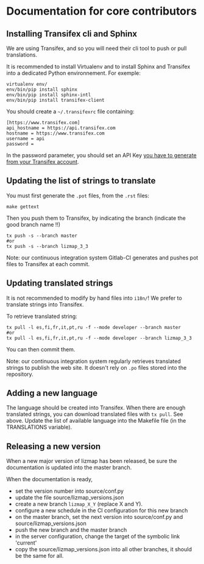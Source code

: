 Documentation for core contributors
===================================

Installing Transifex cli and Sphinx
------------------------------------

We are using Transifex, and so you will need their cli tool to push or pull
translations.

It is recommended to install Virtualenv and to install Sphinx and 
Transifex into a dedicated Python environnement. For exemple:

```
virtualenv env/
env/bin/pip install sphinx
env/bin/pip install sphinx-intl
env/bin/pip install transifex-client
``` 

You should create a `~/.transifexrc` file containing:

```
[https://www.transifex.com]
api_hostname = https://api.transifex.com
hostname = https://www.transifex.com
username = api
password = 
```

In the password parameter, you should set an API Key [you have to generate from your
Transifex account](https://www.transifex.com/user/settings/api/).

Updating the list of strings to translate
-----------------------------------------

You must first generate the `.pot` files, from the `.rst` files:

```
make gettext
```

Then you push them to Transifex, by indicating the branch (indicate the good branch name !!)

```
tx push -s --branch master
#or 
tx push -s --branch lizmap_3_3
```

Note: our continuous integration system Gitlab-CI generates and pushes pot files to
Transifex at each commit.

Updating translated strings
---------------------------

It is not recommended to modify by hand files into `i18n/`! We prefer to 
translate strings into Transifex.

To retrieve translated string:

```
tx pull -l es,fi,fr,it,pt,ru -f --mode developer --branch master
#or 
tx pull -l es,fi,fr,it,pt,ru -f --mode developer --branch lizmap_3_3
```

You can then commit them.

Note: our continuous integration system regularly retrieves translated strings
to publish the web site. It doesn't rely on `.po` files stored into the repository.

Adding a new language
----------------------

The language should be created into Transifex. When there are enough translated
strings, you can download translated files with `tx pull`. See above.
Update the list of available language into the Makefile file (in the TRANSLATIONS variable).

Releasing a new version 
------------------------

When a new major version of lizmap has been released, be sure the documentation
is updated into the master branch.

When the documentation is ready, 

- set the version number into source/conf.py 
- update the file source/lizmap_versions.json
- create a new branch `lizmap_X_Y` (replace X and Y).
- configure a new schedule in the CI configuration for this new branch
- on the master branch, set the next version into source/conf.py and source/lizmap_versions.json
- push the new branch and the master branch
- in the server configuration, change the target of the symbolic link 'current'
- copy the source/lizmap_versions.json into all other branches, it should be the
  same for all.






